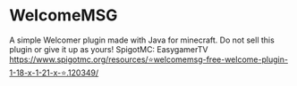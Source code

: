 # WelcomeMSG
A simple Welcomer plugin made with Java for minecraft.
Do not sell this plugin or give it up as yours!
SpigotMC: EasygamerTV
https://www.spigotmc.org/resources/⭐welcomemsg-free-welcome-plugin-1-18-x-1-21-x-⭐.120349/
